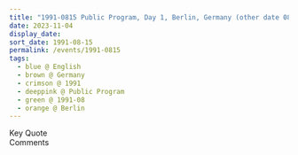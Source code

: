 ```yaml
---
title: "1991-0815 Public Program, Day 1, Berlin, Germany (other date 0814)"
date: 2023-11-04
display_date: 
sort_date: 1991-08-15
permalink: /events/1991-0815
tags:
  - blue @ English
  - brown @ Germany
  - crimson @ 1991
  - deeppink @ Public Program
  - green @ 1991-08
  - orange @ Berlin
---
```


<wave-list>
  <list-title color="green" width="75">Key Quote</list-title>
  <list-item color="BlanchedAlmond"  width="200"></list-item>
  <list-item color="Lavender"></list-item>
  <list-item color="BlanchedAlmond"></list-item>
</wave-list>

<br>

<wave-list>
  <list-title color="green" width="75">Comments</list-title>
  <list-item color="BlanchedAlmond"  width="200"></list-item>
  <list-item color="Lavender"></list-item>
  <list-item color="BlanchedAlmond"></list-item>
</wave-list>